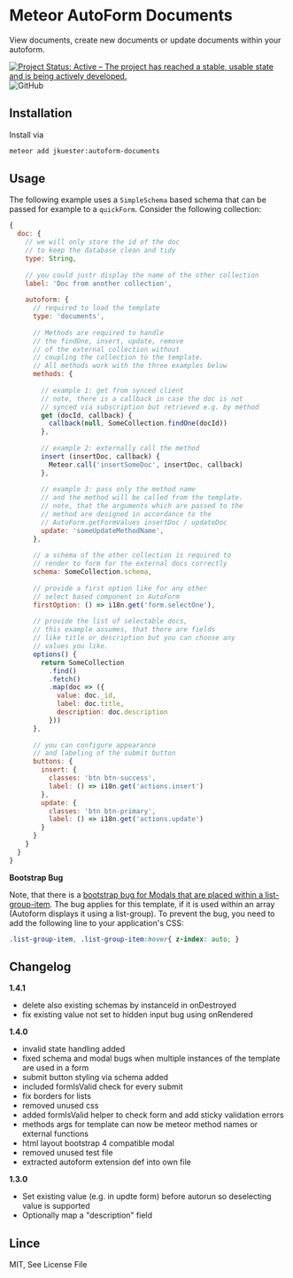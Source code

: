 # Meteor AutoForm Documents
View documents, create new documents or update documents within your autoform.

[![Project Status: Active – The project has reached a stable, usable state and is being actively developed.](https://www.repostatus.org/badges/latest/active.svg)](https://www.repostatus.org/#active)
![GitHub](https://img.shields.io/github/license/jankapunkt/meteor-autoform-documents.svg)

## Installation

Install via

```bash
meteor add jkuester:autoform-documents
```

## Usage

The following example uses a `SimpleSchema` based schema that can be passed for example to a `quickForm`.
Consider the following collection:

```javascript
{
  doc: {
    // we will only store the id of the doc
    // to keep the database clean and tidy
    type: String,
    
    // you could justr display the name of the other collection
    label: 'Doc from another collection',
    
    autoform: {
      // required to load the template
      type: 'documents',
      
      // Methods are required to handle
      // the findOne, insert, update, remove
      // of the external collection without
      // coupling the collection to the template.
      // All methods work with the three examples below
      methods: {
        
        // example 1: get from synced client
        // note, there is a callback in case the doc is not
        // synced via subscription but retrieved e.g. by method
        get (docId, callback) {
          callback(null, SomeCollection.findOne(docId))
        },
        
        // example 2: externally call the method
        insert (insertDoc, callback) {
          Meteor.call('insertSomeDoc', insertDoc, callback)
        },
        
        // example 3: pass only the method name
        // and the method will be called from the template.
        // note, that the arguments which are passed to the
        // method are designed in accordance to the 
        // AutoForm.getFormValues insertDoc / updateDoc
        update: 'someUpdateMethodName',
      },
      
      // a schema of the other collection is required to
      // render to form for the external docs correctly
      schema: SomeCollection.schema,
      
      // provide a first option like for any other
      // select based component in AutoForm
      firstOption: () => i18n.get('form.selectOne'),
      
      // provide the list of selectable docs,
      // this example assumes, that there are fields
      // like title or description but you can choose any
      // values you like.
      options() {
        return SomeCollection
          .find()
          .fetch()
          .map(doc => ({
            value: doc._id,
            label: doc.title,
            description: doc.description
          }))
      },
      
      // you can configure appearance
      // and labeling of the submit button
      buttons: {
        insert: {
          classes: 'btn btn-success',
          label: () => i18n.get('actions.insert')
        },
        update: {
          classes: 'btn btn-primary',
          label: () => i18n.get('actions.update')
        }
      }
    }
  }
}
```

**Bootstrap Bug**

Note, that there is a [bootstrap bug for Modals that are placed within a list-group-item](https://github.com/twbs/bootstrap/issues/25206). 
The bug applies for this template, if it is used within an array (Autoform displays it using a list-group).
To prevent the bug, you need to add the following line to your application's CSS:

```css
.list-group-item, .list-group-item:hover{ z-index: auto; }
```

## Changelog

**1.4.1**

* delete also existing schemas by instanceId in onDestroyed
* fix existing value not set to hidden input bug using onRendered

**1.4.0**

* invalid state handling added
* fixed schema and modal bugs when multiple instances of the template are used in a form
* submit button styling via schema added
* included formIsValid check for every submit
* fix borders for lists
* removed unused css
* added formIsValid helper to check form and add sticky validation errors
* methods args for template can now be meteor method names or external functions
* html layout bootstrap 4 compatible modal
* removed unused test file
* extracted autoform extension def into own file


**1.3.0**

* Set existing value (e.g. in updte form) before autorun so deselecting value is supported
* Optionally map a "description" field

## Lince 

MIT, See License File
